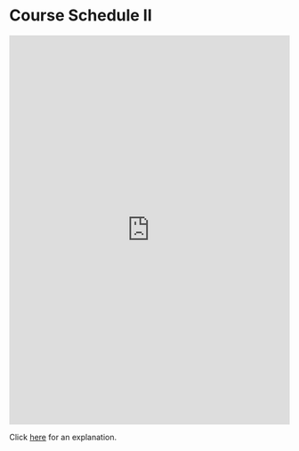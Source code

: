 # Course Schedule II 

<iframe src="https://leetcode.com/playground/NikxG5ut/shared" frameBorder="0" width="100%" height="700"></iframe>

Click [here](Explanation.md) for an explanation.

